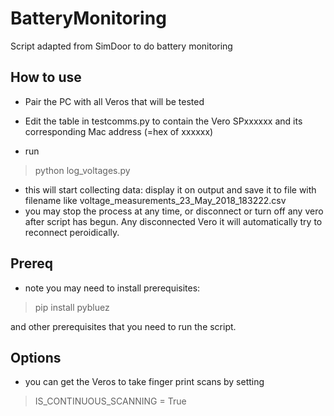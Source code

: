 # BatteryMonitoring
Script adapted from SimDoor to do battery monitoring


## How to use
- Pair the PC with all Veros that will be tested
- Edit the table in testcomms.py to contain the Vero SPxxxxxx and its corresponding Mac address (=hex of xxxxxx)

- run 
> python log_voltages.py
- this will start collecting data: display it on output and save it to file with filename like voltage_measurements_23_May_2018_183222.csv
- you may stop the process at any time, or disconnect or turn off any vero after script has begun. Any disconnected Vero it will automatically try to reconnect peroidically.

## Prereq
- note you may need to install prerequisites:
> pip install pybluez

and other prerequisites that you need to run the script.

## Options
- you can get the Veros to take finger print scans by setting
> IS_CONTINUOUS_SCANNING = True
